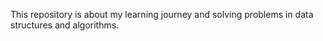 This repository is about my learning journey and solving problems in data structures and algorithms.
